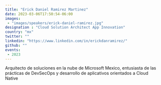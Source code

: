 ```yaml
---
title: "Erick Daniel Ramirez Martinez"
date: 2023-03-06T17:50:54-06:00
images:
 - "images/speakers/erick-daniel-ramirez.jpg"
designation : "Cloud Solution Architect App Innovation"
country: "mx"
twitter: ""
linkedin: "https://www.linkedin.com/in/erickdanramirez/"
github: ""
events:
 - 2023
---
```


Arquitecto de soluciones en la nube de Microsoft Mexico, entusiasta de las prácticas de DevSecOps y desarrollo de aplicativos orientados a Cloud Native


